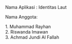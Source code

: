 <h>Nama Aplikasi : Identitas Laut</h>
<p>Nama Anggota:</p>
<p>
  1. Muhammad Rayhan
  <br>
  2. Riswanda Imawan
  <br>
  3. Achmad Jundi Al Fallah
</p>
